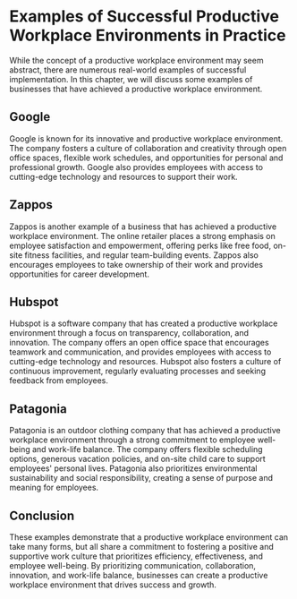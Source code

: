 Examples of Successful Productive Workplace Environments in Practice
============================================================================================================================

While the concept of a productive workplace environment may seem abstract, there are numerous real-world examples of successful implementation. In this chapter, we will discuss some examples of businesses that have achieved a productive workplace environment.

Google
------

Google is known for its innovative and productive workplace environment. The company fosters a culture of collaboration and creativity through open office spaces, flexible work schedules, and opportunities for personal and professional growth. Google also provides employees with access to cutting-edge technology and resources to support their work.

Zappos
------

Zappos is another example of a business that has achieved a productive workplace environment. The online retailer places a strong emphasis on employee satisfaction and empowerment, offering perks like free food, on-site fitness facilities, and regular team-building events. Zappos also encourages employees to take ownership of their work and provides opportunities for career development.

Hubspot
-------

Hubspot is a software company that has created a productive workplace environment through a focus on transparency, collaboration, and innovation. The company offers an open office space that encourages teamwork and communication, and provides employees with access to cutting-edge technology and resources. Hubspot also fosters a culture of continuous improvement, regularly evaluating processes and seeking feedback from employees.

Patagonia
---------

Patagonia is an outdoor clothing company that has achieved a productive workplace environment through a strong commitment to employee well-being and work-life balance. The company offers flexible scheduling options, generous vacation policies, and on-site child care to support employees' personal lives. Patagonia also prioritizes environmental sustainability and social responsibility, creating a sense of purpose and meaning for employees.

Conclusion
----------

These examples demonstrate that a productive workplace environment can take many forms, but all share a commitment to fostering a positive and supportive work culture that prioritizes efficiency, effectiveness, and employee well-being. By prioritizing communication, collaboration, innovation, and work-life balance, businesses can create a productive workplace environment that drives success and growth.
